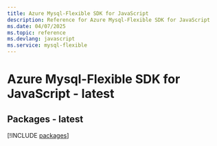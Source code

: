 ```yaml
---
title: Azure Mysql-Flexible SDK for JavaScript
description: Reference for Azure Mysql-Flexible SDK for JavaScript
ms.date: 04/07/2025
ms.topic: reference
ms.devlang: javascript
ms.service: mysql-flexible
---
```

# Azure Mysql-Flexible SDK for JavaScript - latest
## Packages - latest
[!INCLUDE [packages](mysql-flexible-index.md)]